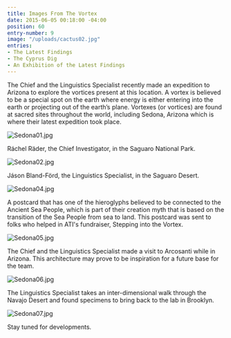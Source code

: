 ```yaml
---
title: Images From The Vortex
date: 2015-06-05 00:18:00 -04:00
position: 60
entry-number: 9
image: "/uploads/cactus02.jpg"
entries:
- The Latest Findings
- The Cyprus Dig
- An Exhibition of the Latest Findings
---
```


The Chief and the Linguistics Specialist recently made an expedition to Arizona to explore the vortices present at this location. A vortex is believed to be a special spot on the earth where energy is either entering into the earth or projecting out of the earth’s plane. Vortexes (or vortices) are found at sacred sites throughout the world, including Sedona, Arizona which is where their latest expedition took place.

![Sedona01.jpg](/uploads/Sedona01.jpg)

Ráchel Räder, the Chief Investigator, in the Saguaro National Park.

![Sedona02.jpg](/uploads/Sedona02.jpg)

Jáson Bland-Förd, the Linguistics Specialist, in the Saguaro Desert.

![Sedona04.jpg](/uploads/Sedona04.jpg)

A postcard that has one of the hieroglyphs believed to be connected to the Ancient Sea People, which is part of their creation myth that is based on the transition of the Sea People from sea to land. This postcard was sent to folks who helped in ATI's fundraiser, Stepping into the Vortex.

![Sedona05.jpg](/uploads/Sedona05.jpg)

The Chief and the Linguistics Specialist made a visit to Arcosanti while in Arizona. This architecture may prove to be inspiration for a future base for the team.

![Sedona06.jpg](/uploads/Sedona06.jpg)

The Linguistics Specialist takes an inter-dimensional walk through the Navajo Desert and found specimens to bring back to the lab in Brooklyn.

![Sedona07.jpg](/uploads/Sedona07.jpg)

Stay tuned for developments.

